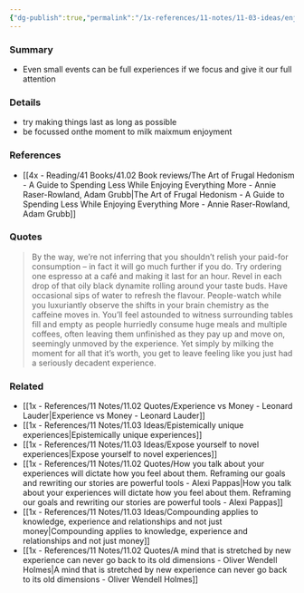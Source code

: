 ```yaml
---
{"dg-publish":true,"permalink":"/1x-references/11-notes/11-03-ideas/enjoy-each-experience-fully-by-stretching-it-out/","title":"Enjoy each experience fully by stretching it out","created":"2025-08-25T08:12:00.958+03:00","updated":"2025-09-01T07:41:24.067+03:00"}
---
```



### Summary
- Even small events can be full experiences if we focus and give it our full attention

### Details
- try making things last as long as possible
- be focussed onthe moment to milk maixmum enjoyment

### References
- [[4x - Reading/41 Books/41.02 Book reviews/The Art of Frugal Hedonism - A Guide to Spending Less While Enjoying Everything More - Annie Raser-Rowland, Adam Grubb\|The Art of Frugal Hedonism - A Guide to Spending Less While Enjoying Everything More - Annie Raser-Rowland, Adam Grubb]]

### Quotes
> By the way, we’re not inferring that you shouldn’t relish your paid-for consumption – in fact it will go much further if you do. Try ordering one espresso at a café and making it last for an hour. Revel in each drop of that oily black dynamite rolling around your taste buds. Have occasional sips of water to refresh the flavour. People-watch while you luxuriantly observe the shifts in your brain chemistry as the caffeine moves in. You’ll feel astounded to witness surrounding tables fill and empty as people hurriedly consume huge meals and multiple coffees, often leaving them unfinished as they pay up and move on, seemingly unmoved by the experience. Yet simply by milking the moment for all that it’s worth, you get to leave feeling like you just had a seriously decadent experience.

### Related
- [[1x - References/11 Notes/11.02 Quotes/Experience vs Money - Leonard Lauder\|Experience vs Money - Leonard Lauder]]
- [[1x - References/11 Notes/11.03 Ideas/Epistemically unique experiences\|Epistemically unique experiences]]
- [[1x - References/11 Notes/11.03 Ideas/Expose yourself to novel experiences\|Expose yourself to novel experiences]]
- [[1x - References/11 Notes/11.02 Quotes/How you talk about your experiences will dictate how you feel about them. Reframing our goals and rewriting our stories are powerful tools - Alexi Pappas\|How you talk about your experiences will dictate how you feel about them. Reframing our goals and rewriting our stories are powerful tools - Alexi Pappas]]
- [[1x - References/11 Notes/11.03 Ideas/Compounding applies to knowledge, experience and relationships and not just money\|Compounding applies to knowledge, experience and relationships and not just money]]
- [[1x - References/11 Notes/11.02 Quotes/A mind that is stretched by new experience can never go back to its old dimensions - Oliver Wendell Holmes\|A mind that is stretched by new experience can never go back to its old dimensions - Oliver Wendell Holmes]]